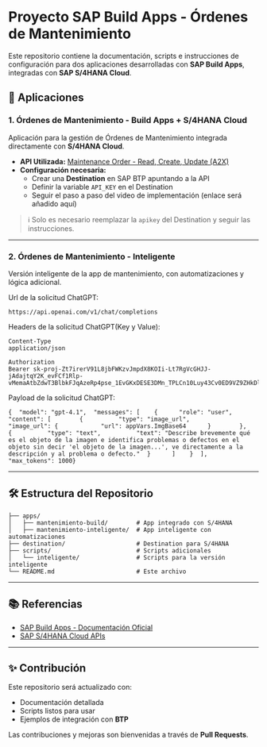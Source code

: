 # Proyecto SAP Build Apps - Órdenes de Mantenimiento

Este repositorio contiene la documentación, scripts e instrucciones de configuración para dos aplicaciones desarrolladas con **SAP Build Apps**, integradas con **SAP S/4HANA Cloud**.

## 📱 Aplicaciones

### 1. Órdenes de Mantenimiento - Build Apps + S/4HANA Cloud
Aplicación para la gestión de Órdenes de Mantenimiento integrada directamente con **S/4HANA Cloud**.

- **API Utilizada:** [Maintenance Order - Read, Create, Update (A2X)](https://api.sap.com/api/CE_API_MAINTENANCEORDER_0002/overview)  
- **Configuración necesaria:**
  - Crear una **Destination** en SAP BTP apuntando a la API
  - Definir la variable `API_KEY` en el Destination
  - Seguir el paso a paso del video de implementación (enlace será añadido aquí)

> ℹ️ Solo es necesario reemplazar la `apikey` del Destination y seguir las instrucciones.

---

### 2. Órdenes de Mantenimiento - Inteligente
Versión inteligente de la app de mantenimiento, con automatizaciones y lógica adicional.  

Url de la solicitud ChatGPT:
```
https://api.openai.com/v1/chat/completions
```

Headers de la solicitud ChatGPT(Key y Value):
```
Content-Type
application/json

Authorization
Bearer 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
```

Payload de la solicitud ChatGPT:
```
{  "model": "gpt-4.1",  "messages": [    {      "role": "user",      "content": [        {          "type": "image_url",          "image_url": {            "url": appVars.ImgBase64      }        },        {          "type": "text",          "text": "Describe brevemente qué es el objeto de la imagen e identifica problemas o defectos en el objeto sin decir 'el objeto de la imagen...', ve directamente a la descripción y al problema o defecto."  }      ]    }  ],  "max_tokens": 1000}
```

---

## 🛠 Estructura del Repositorio
```
├── apps/
│   ├── mantenimiento-build/        # App integrado con S/4HANA
│   ├── mantenimiento-inteligente/  # App inteligente con automatizaciones
├── destination/                    # Destination para S/4HANA
├── scripts/                        # Scripts adicionales
│   └── inteligente/                # Scripts para la versión inteligente
└── README.md                       # Este archivo
```

---


## 📚 Referencias
- [SAP Build Apps - Documentación Oficial](https://help.sap.com/docs/build-apps)
- [SAP S/4HANA Cloud APIs](https://api.sap.com)

---

## ✨ Contribución
Este repositorio será actualizado con:
- Documentación detallada
- Scripts listos para usar
- Ejemplos de integración con **BTP**

Las contribuciones y mejoras son bienvenidas a través de **Pull Requests**.

